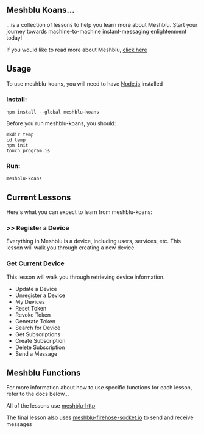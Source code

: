 ## Meshblu Koans...
...is a collection of lessons to help you learn more about Meshblu. Start your journey towards machine-to-machine instant-messaging enlightenment today!

If you would like to read more about Meshblu, [click here](https://meshblu.readme.io/)

## Usage
To use meshblu-koans, you will need to have [Node.js](https://nodejs.org/en/) installed

### Install:
```
npm install --global meshblu-koans
```

Before you run meshblu-koans, you should:

```
mkdir temp
cd temp
npm init
touch program.js
```

### Run:
```
meshblu-koans
```

## Current Lessons
Here's what you can expect to learn from meshblu-koans:

### >> Register a Device
Everything in Meshblu is a device, including users, services, etc. This lesson will walk you through creating a new device.

### Get Current Device

This lesson will walk you through retrieving device information.

- Update a Device
- Unregister a Device
- My Devices
- Reset Token
- Revoke Token
- Generate Token
- Search for Device
- Get Subscriptions
- Create Subscription
- Delete Subscription
- Send a Message

## Meshblu Functions
For more information about how to use specific functions for each lesson, refer to the docs below...

All of the lessons use [meshblu-http](https://www.npmjs.com/package/meshblu-http)

The final lesson also uses [meshblu-firehose-socket.io](https://www.npmjs.com/package/meshblu-firehose-socket.io) to send and receive messages
